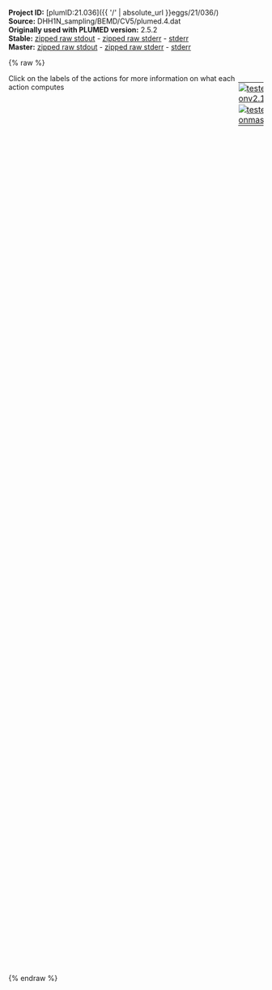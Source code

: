 **Project ID:** [plumID:21.036]({{ '/' | absolute_url }}eggs/21/036/)  
**Source:** DHH1N_sampling/BEMD/CV5/plumed.4.dat  
**Originally used with PLUMED version:** 2.5.2  
**Stable:** [zipped raw stdout](plumed.4.dat.plumed.stdout.txt.zip) - [zipped raw stderr](plumed.4.dat.plumed.stderr.txt.zip) - [stderr](plumed.4.dat.plumed.stderr)  
**Master:** [zipped raw stdout](plumed.4.dat.plumed_master.stdout.txt.zip) - [zipped raw stderr](plumed.4.dat.plumed_master.stderr.txt.zip) - [stderr](plumed.4.dat.plumed_master.stderr)  

{% raw %}
<div style="width: 100%; float:left">
<div style="width: 90%; float:left" id="value_details_data/DHH1N_sampling/BEMD/CV5/plumed.4.dat"> Click on the labels of the actions for more information on what each action computes </div>
<div style="width: 10%; float:left"><table><tr><td style="padding:1px"><a href="plumed.4.dat.plumed.stderr"><img src="https://img.shields.io/badge/v2.10-passing-green.svg" alt="tested onv2.10" /></a></td></tr><tr><td style="padding:1px"><a href="plumed.4.dat.plumed_master.stderr"><img src="https://img.shields.io/badge/master-passing-green.svg" alt="tested onmaster" /></a></td></tr></table></div></div>
<pre style="width=97%;">
<span style="color:blue" class="comment">#RESTART</span>
<br/><span class="plumedtooltip" style="color:green">MOLINFO<span class="right">This command is used to provide information on the molecules that are present in your system. <a href="https://www.plumed.org/doc-master/user-doc/html/_m_o_l_i_n_f_o.html" style="color:green">More details</a><i></i></span></span> <span class="plumedtooltip">STRUCTURE<span class="right">a file in pdb format containing a reference structure<i></i></span></span>=Protein.pdb <span class="plumedtooltip">MOLTYPE<span class="right"> what kind of molecule is contained in the pdb file - usually not needed since protein/RNA/DNA are compatible<i></i></span></span>=protein

<span style="display:none;" id="data/DHH1N_sampling/BEMD/CV5/plumed.4.dat">The MOLINFO action with label <b></b> calculates something</span><span class="plumedtooltip" style="color:green">WHOLEMOLECULES<span class="right">This action is used to rebuild molecules that can become split by the periodic boundary conditions. <a href="https://www.plumed.org/doc-master/user-doc/html/_w_h_o_l_e_m_o_l_e_c_u_l_e_s.html" style="color:green">More details</a><i></i></span></span> <span class="plumedtooltip">ENTITY0<span class="right">the atoms that make up a molecule that you wish to align<i></i></span></span>=1-709

<span class="plumedtooltip" style="color:green">RANDOM_EXCHANGES<span class="right">Set random pattern for exchanges. <a href="https://www.plumed.org/doc-master/user-doc/html/_r_a_n_d_o_m__e_x_c_h_a_n_g_e_s.html" style="color:green">More details</a><i></i></span></span>
<br/><span id="data/DHH1N_sampling/BEMD/CV5/plumed.4.datcv5_short"><span id="data/DHH1N_sampling/BEMD/CV5/plumed.4.datdefcv5_short"><b name="data/DHH1N_sampling/BEMD/CV5/plumed.4.datcv5" onclick='showPath("data/DHH1N_sampling/BEMD/CV5/plumed.4.dat","data/DHH1N_sampling/BEMD/CV5/plumed.4.datcv5","data/DHH1N_sampling/BEMD/CV5/plumed.4.datcv5_shortcut","black")'>cv5</b><span style="display:none;" id="data/DHH1N_sampling/BEMD/CV5/plumed.4.datcv5_shortcut">The ALPHARMSD action with label <b>cv5</b> calculates the following quantities:<table  align="center" frame="void" width="95%" cellpadding="5%"><tr><td width="5%"><b> Quantity </b>  </td><td width="5%"><b> Type </b>  </td><td><b> Description </b> </td></tr><tr><td width="5%">cv5</td><td width="5%"><font color="black">scalar</font></td><td>if LESS_THAN is present the RMSD distance between each residue and the ideal alpha helix.  If LESS_THAN is not present the number of residue segments where the structure is similar to an alpha helix</td></tr></table></span>: <span class="plumedtooltip" style="color:green">ALPHARMSD<span class="right">Probe the alpha helical content of a protein structure. This action is <a class="toggler" href='javascript:;' onclick='toggleDisplay("data/DHH1N_sampling/BEMD/CV5/plumed.4.datcv5");'>a shortcut</a> and it has <a class="toggler" href='javascript:;' onclick='toggleDisplay("data/DHH1N_sampling/BEMD/CV5/plumed.4.datdefcv5");'>hidden defaults</a>. <a href="https://www.plumed.org/doc-master/user-doc/html/_a_l_p_h_a_r_m_s_d.html">More details</a><i></i></span></span> <span class="plumedtooltip">RESIDUES<span class="right">this command is used to specify the set of residues that could conceivably form part of the secondary structure<i></i></span></span>=1-45 <span class="plumedtooltip">TYPE<span class="right"> the manner in which RMSD alignment is performed<i></i></span></span>=DRMSD <span class="plumedtooltip">R_0<span class="right">The r_0 parameter of the switching function<i></i></span></span>=0.08 <span class="plumedtooltip">NN<span class="right"> The n parameter of the switching function<i></i></span></span>=2 <span class="plumedtooltip">MM<span class="right"> The m parameter of the switching function<i></i></span></span>=4 <span class="plumedtooltip">NOPBC<span class="right"> ignore the periodic boundary conditions<i></i></span></span>
</span><span id="data/DHH1N_sampling/BEMD/CV5/plumed.4.datdefcv5_long" style="display:none;"><b name="data/DHH1N_sampling/BEMD/CV5/plumed.4.datcv5" onclick='showPath("data/DHH1N_sampling/BEMD/CV5/plumed.4.dat","data/DHH1N_sampling/BEMD/CV5/plumed.4.datcv5","data/DHH1N_sampling/BEMD/CV5/plumed.4.datcv5_shortcut","black")'>cv5</b>: <span class="plumedtooltip" style="color:green">ALPHARMSD<span class="right">Probe the alpha helical content of a protein structure. This action is <a class="toggler" href='javascript:;' onclick='toggleDisplay("data/DHH1N_sampling/BEMD/CV5/plumed.4.datcv5");'>a shortcut</a> and uses the <a class="toggler" href='javascript:;' onclick='toggleDisplay("data/DHH1N_sampling/BEMD/CV5/plumed.4.datdefcv5");'>defaults shown here</a>. <a href="https://www.plumed.org/doc-master/user-doc/html/_a_l_p_h_a_r_m_s_d.html">More details</a><i></i></span></span> <span class="plumedtooltip">RESIDUES<span class="right">this command is used to specify the set of residues that could conceivably form part of the secondary structure<i></i></span></span>=1-45 <span class="plumedtooltip">TYPE<span class="right"> the manner in which RMSD alignment is performed<i></i></span></span>=DRMSD <span class="plumedtooltip">R_0<span class="right">The r_0 parameter of the switching function<i></i></span></span>=0.08 <span class="plumedtooltip">NN<span class="right"> The n parameter of the switching function<i></i></span></span>=2 <span class="plumedtooltip">MM<span class="right"> The m parameter of the switching function<i></i></span></span>=4 <span class="plumedtooltip">NOPBC<span class="right"> ignore the periodic boundary conditions<i></i></span></span>  <span class="plumedtooltip">D_0<span class="right"> The d_0 parameter of the switching function<i></i></span></span>=0.0
</span></span><span id="data/DHH1N_sampling/BEMD/CV5/plumed.4.datcv5_long" style="display:none;"><span style="color:blue" class="comment"># PLUMED interprets the command:
</span><span class="toggler" style="color:red" onclick='toggleDisplay("data/DHH1N_sampling/BEMD/CV5/plumed.4.datcv5")'># cv5: ALPHARMSD RESIDUES=1-45 TYPE=DRMSD R_0=0.08 NN=2 MM=4 NOPBC</span>
<span style="color:blue" class="comment"># as follows (Click the red comment above to revert to the short version of the input):</span>
<b name="data/DHH1N_sampling/BEMD/CV5/plumed.4.datcv5_rmsd" onclick='showPath("data/DHH1N_sampling/BEMD/CV5/plumed.4.dat","data/DHH1N_sampling/BEMD/CV5/plumed.4.datcv5_rmsd","data/DHH1N_sampling/BEMD/CV5/plumed.4.datcv5_rmsd","blue")'>cv5_rmsd</b><span style="display:none;" id="data/DHH1N_sampling/BEMD/CV5/plumed.4.datcv5_rmsd">The SECONDARY_STRUCTURE_RMSD action with label <b>cv5_rmsd</b> calculates the following quantities:<table  align="center" frame="void" width="95%" cellpadding="5%"><tr><td width="5%"><b> Quantity </b>  </td><td width="5%"><b> Type </b>  </td><td><b> Description </b> </td></tr><tr><td width="5%">cv5_rmsd</td><td width="5%"><font color="blue">vector</font></td><td>a vector containing the rmsd distance between each of the residue segments and the reference structure</td></tr></table></span>: <span class="plumedtooltip" style="color:green">SECONDARY_STRUCTURE_RMSD<span class="right">Calclulate the distance between segments of a protein and a reference structure of interest <a href="https://www.plumed.org/doc-master/user-doc/html/_s_e_c_o_n_d_a_r_y__s_t_r_u_c_t_u_r_e__r_m_s_d.html" style="color:green">More details</a><i></i></span></span> <span class="plumedtooltip">BONDLENGTH<span class="right">the length to use for bonds<i></i></span></span>=0.17 <span class="plumedtooltip">ATOMS<span class="right">this is the full list of atoms that we are investigating<i></i></span></span>=1,5,7,8,9,10,12,14,19,20,21,23,25,38,39,40,42,44,52,53,54,56,58,66,67,68,70,72,80,81,82,84,86,100,101,102,104,106,114,115,116,118,120,128,129,130,132,134,142,143,144,146,148,156,157,158,160,162,170,171,172,174,176,181,182,183,185,187,195,196,197,199,201,209,210,211,213,215,221,222,223,225,227,240,241,242,244,246,252,253,254,256,258,276,277,278,280,282,288,289,290,292,294,312,313,314,316,318,334,335,336,338,340,348,349,350,352,354,358,359,360,362,364,377,378,379,381,383,391,392,393,395,397,410,411,412,416,418,424,425,426,428,430,446,447,448,450,452,468,469,470,472,474,480,481,482,484,486,494,495,496,498,500,518,519,520,524,526,532,533,534,536,538,549,550,551,553,555,563,564,565,567,569,575,576,577,579,581,587,588,589,591,593,603,604,605,607,609,622,623,624,626,628,636,637,638,640,642,650,651,652,654,656,672,673,674,676,678,679,680,681,683,685,693,694 <span class="plumedtooltip">TYPE<span class="right"> the manner in which RMSD alignment is performed<i></i></span></span>=DRMSD <span class="plumedtooltip">NOPBC<span class="right"> ignore the periodic boundary conditions<i></i></span></span> <span class="plumedtooltip">SEGMENT1<span class="right">this is the lists of atoms in the segment that are being considered<i></i></span></span>=0,1,2,3,4,5,6,7,8,9,10,11,12,13,14,15,16,17,18,19,20,21,22,23,24,25,26,27,28,29 <span class="plumedtooltip">SEGMENT2<span class="right">this is the lists of atoms in the segment that are being considered<i></i></span></span>=5,6,7,8,9,10,11,12,13,14,15,16,17,18,19,20,21,22,23,24,25,26,27,28,29,30,31,32,33,34 <span class="plumedtooltip">SEGMENT3<span class="right">this is the lists of atoms in the segment that are being considered<i></i></span></span>=10,11,12,13,14,15,16,17,18,19,20,21,22,23,24,25,26,27,28,29,30,31,32,33,34,35,36,37,38,39 <span class="plumedtooltip">SEGMENT4<span class="right">this is the lists of atoms in the segment that are being considered<i></i></span></span>=15,16,17,18,19,20,21,22,23,24,25,26,27,28,29,30,31,32,33,34,35,36,37,38,39,40,41,42,43,44 <span class="plumedtooltip">SEGMENT5<span class="right">this is the lists of atoms in the segment that are being considered<i></i></span></span>=20,21,22,23,24,25,26,27,28,29,30,31,32,33,34,35,36,37,38,39,40,41,42,43,44,45,46,47,48,49 <span class="plumedtooltip">STRUCTURE1<span class="right">the reference structure<i></i></span></span>=0.733,0.519,5.298,1.763,0.81,4.301,3.166,0.543,4.881,1.527,-0.045,3.053,1.646,0.436,1.928,1.18,-1.312,3.254,0.924,-2.203,2.126,0.65,-3.626,2.626,-0.239,-1.711,1.261,-0.19,-1.815,0.032,-1.28,-1.172,1.891,-2.416,-0.661,1.127,-3.548,-0.217,2.056,-1.964,0.529,0.276,-2.364,0.659,-0.88,-1.13,1.391,0.856,-0.62,2.565,0.148,0.228,3.439,1.077,0.231,2.129,-1.032,0.179,2.733,-2.099,1.028,1.084,-0.833,1.872,0.593,-1.919,2.85,-0.462,-1.397,1.02,0.02,-3.049,1.317,0.227,-4.224,-0.051,-0.684,-2.696,-0.927,-1.261,-3.713,-1.933,-2.219,-3.074,-1.663,-0.171,-4.475,-1.916,-0.296,-5.673     <span style="color:blue" class="comment"># Action input conctinues with 35 further SEGMENTn keywords, </span>
<b name="data/DHH1N_sampling/BEMD/CV5/plumed.4.datcv5_lt" onclick='showPath("data/DHH1N_sampling/BEMD/CV5/plumed.4.dat","data/DHH1N_sampling/BEMD/CV5/plumed.4.datcv5_lt","data/DHH1N_sampling/BEMD/CV5/plumed.4.datcv5_lt","blue")'>cv5_lt</b><span style="display:none;" id="data/DHH1N_sampling/BEMD/CV5/plumed.4.datcv5_lt">The LESS_THAN action with label <b>cv5_lt</b> calculates the following quantities:<table  align="center" frame="void" width="95%" cellpadding="5%"><tr><td width="5%"><b> Quantity </b>  </td><td width="5%"><b> Type </b>  </td><td><b> Description </b> </td></tr><tr><td width="5%">cv5_lt</td><td width="5%"><font color="blue">vector</font></td><td>the vector obtained by doing an element-wise application of a function that is one if the input is less than a threshold to the input vectors</td></tr></table></span>: <span class="plumedtooltip" style="color:green">LESS_THAN<span class="right">Use a switching function to determine how many of the input variables are less than a certain cutoff. <a href="https://www.plumed.org/doc-master/user-doc/html/_l_e_s_s__t_h_a_n.html" style="color:green">More details</a><i></i></span></span> <span class="plumedtooltip">ARG<span class="right">the values input to this function<i></i></span></span>=<b name="data/DHH1N_sampling/BEMD/CV5/plumed.4.datcv5_rmsd">cv5_rmsd</b> <span class="plumedtooltip">SWITCH<span class="right">This keyword is used if you want to employ an alternative to the continuous swiching function defined above<i></i></span></span>={RATIONAL R_0=0.08 D_0=0.0 NN=2 MM=4}
<b name="data/DHH1N_sampling/BEMD/CV5/plumed.4.datcv5" onclick='showPath("data/DHH1N_sampling/BEMD/CV5/plumed.4.dat","data/DHH1N_sampling/BEMD/CV5/plumed.4.datcv5","data/DHH1N_sampling/BEMD/CV5/plumed.4.datcv5","black")'>cv5</b><span style="display:none;" id="data/DHH1N_sampling/BEMD/CV5/plumed.4.datcv5">The SUM action with label <b>cv5</b> calculates the following quantities:<table  align="center" frame="void" width="95%" cellpadding="5%"><tr><td width="5%"><b> Quantity </b>  </td><td width="5%"><b> Type </b>  </td><td><b> Description </b> </td></tr><tr><td width="5%">cv5</td><td width="5%"><font color="black">scalar</font></td><td>the sum of all the elements in the input vector</td></tr></table></span>: <span class="plumedtooltip" style="color:green">SUM<span class="right">Calculate the sum of the arguments <a href="https://www.plumed.org/doc-master/user-doc/html/_s_u_m.html" style="color:green">More details</a><i></i></span></span> <span class="plumedtooltip">ARG<span class="right">the values input to this function<i></i></span></span>=<b name="data/DHH1N_sampling/BEMD/CV5/plumed.4.datcv5_lt">cv5_lt</b> <span class="plumedtooltip">PERIODIC<span class="right">if the output of your function is periodic then you should specify the periodicity of the function<i></i></span></span>=NO
<span style="color:blue"># --- End of included input --- </span></span><br/><b name="data/DHH1N_sampling/BEMD/CV5/plumed.4.datlwall" onclick='showPath("data/DHH1N_sampling/BEMD/CV5/plumed.4.dat","data/DHH1N_sampling/BEMD/CV5/plumed.4.datlwall","data/DHH1N_sampling/BEMD/CV5/plumed.4.datlwall","black")'>lwall</b><span style="display:none;" id="data/DHH1N_sampling/BEMD/CV5/plumed.4.datlwall">The LOWER_WALLS action with label <b>lwall</b> calculates the following quantities:<table  align="center" frame="void" width="95%" cellpadding="5%"><tr><td width="5%"><b> Quantity </b>  </td><td width="5%"><b> Type </b>  </td><td><b> Description </b> </td></tr><tr><td width="5%">lwall.bias</td><td width="5%"><font color="black">scalar</font></td><td>the instantaneous value of the bias potential</td></tr><tr><td width="5%">lwall.force2</td><td width="5%"><font color="black">scalar</font></td><td>the instantaneous value of the squared force due to this bias potential</td></tr></table></span>: <span class="plumedtooltip" style="color:green">LOWER_WALLS<span class="right">Defines a wall for the value of one or more collective variables, <a href="https://www.plumed.org/doc-master/user-doc/html/_l_o_w_e_r__w_a_l_l_s.html" style="color:green">More details</a><i></i></span></span> <span class="plumedtooltip">ARG<span class="right">the arguments on which the bias is acting<i></i></span></span>=<b name="data/DHH1N_sampling/BEMD/CV5/plumed.4.datcv5">cv5</b> <span class="plumedtooltip">AT<span class="right">the positions of the wall<i></i></span></span>=2.0 <span class="plumedtooltip">KAPPA<span class="right">the force constant for the wall<i></i></span></span>=30.0
<b name="data/DHH1N_sampling/BEMD/CV5/plumed.4.datuwall" onclick='showPath("data/DHH1N_sampling/BEMD/CV5/plumed.4.dat","data/DHH1N_sampling/BEMD/CV5/plumed.4.datuwall","data/DHH1N_sampling/BEMD/CV5/plumed.4.datuwall","black")'>uwall</b><span style="display:none;" id="data/DHH1N_sampling/BEMD/CV5/plumed.4.datuwall">The UPPER_WALLS action with label <b>uwall</b> calculates the following quantities:<table  align="center" frame="void" width="95%" cellpadding="5%"><tr><td width="5%"><b> Quantity </b>  </td><td width="5%"><b> Type </b>  </td><td><b> Description </b> </td></tr><tr><td width="5%">uwall.bias</td><td width="5%"><font color="black">scalar</font></td><td>the instantaneous value of the bias potential</td></tr><tr><td width="5%">uwall.force2</td><td width="5%"><font color="black">scalar</font></td><td>the instantaneous value of the squared force due to this bias potential</td></tr></table></span>: <span class="plumedtooltip" style="color:green">UPPER_WALLS<span class="right">Defines a wall for the value of one or more collective variables, <a href="https://www.plumed.org/doc-master/user-doc/html/_u_p_p_e_r__w_a_l_l_s.html" style="color:green">More details</a><i></i></span></span> <span class="plumedtooltip">ARG<span class="right">the arguments on which the bias is acting<i></i></span></span>=<b name="data/DHH1N_sampling/BEMD/CV5/plumed.4.datcv5">cv5</b> <span class="plumedtooltip">AT<span class="right">the positions of the wall<i></i></span></span>=15.0 <span class="plumedtooltip">KAPPA<span class="right">the force constant for the wall<i></i></span></span>=30.0

<b name="data/DHH1N_sampling/BEMD/CV5/plumed.4.datmetad" onclick='showPath("data/DHH1N_sampling/BEMD/CV5/plumed.4.dat","data/DHH1N_sampling/BEMD/CV5/plumed.4.datmetad","data/DHH1N_sampling/BEMD/CV5/plumed.4.datmetad","black")'>metad</b><span style="display:none;" id="data/DHH1N_sampling/BEMD/CV5/plumed.4.datmetad">The METAD action with label <b>metad</b> calculates the following quantities:<table  align="center" frame="void" width="95%" cellpadding="5%"><tr><td width="5%"><b> Quantity </b>  </td><td width="5%"><b> Type </b>  </td><td><b> Description </b> </td></tr><tr><td width="5%">metad.bias</td><td width="5%"><font color="black">scalar</font></td><td>the instantaneous value of the bias potential</td></tr></table></span>: <span class="plumedtooltip" style="color:green">METAD<span class="right">Used to performed metadynamics on one or more collective variables. <a href="https://www.plumed.org/doc-master/user-doc/html/_m_e_t_a_d.html" style="color:green">More details</a><i></i></span></span> <span class="plumedtooltip">ARG<span class="right">the labels of the scalars on which the bias will act<i></i></span></span>=<b name="data/DHH1N_sampling/BEMD/CV5/plumed.4.datcv5">cv5</b> <span class="plumedtooltip">PACE<span class="right">the frequency for hill addition<i></i></span></span>=2500 <span class="plumedtooltip">HEIGHT<span class="right">the heights of the Gaussian hills<i></i></span></span>=0.3 <span class="plumedtooltip">SIGMA<span class="right">the widths of the Gaussian hills<i></i></span></span>=0.1 <span class="plumedtooltip">FILE<span class="right"> a file in which the list of added hills is stored<i></i></span></span>=HILLS <span class="plumedtooltip">GRID_MIN<span class="right">the lower bounds for the grid<i></i></span></span>=0.0 <span class="plumedtooltip">GRID_MAX<span class="right">the upper bounds for the grid<i></i></span></span>=30.0 <span class="plumedtooltip">GRID_SPACING<span class="right">the approximate grid spacing (to be used as an alternative or together with GRID_BIN)<i></i></span></span>=0.025

<span class="plumedtooltip" style="color:green">PRINT<span class="right">Print quantities to a file. <a href="https://www.plumed.org/doc-master/user-doc/html/_p_r_i_n_t.html" style="color:green">More details</a><i></i></span></span> <span class="plumedtooltip">STRIDE<span class="right"> the frequency with which the quantities of interest should be output<i></i></span></span>=10 <span class="plumedtooltip">ARG<span class="right">the labels of the values that you would like to print to the file<i></i></span></span>=<b name="data/DHH1N_sampling/BEMD/CV5/plumed.4.datcv5">cv5</b>,<b name="data/DHH1N_sampling/BEMD/CV5/plumed.4.datmetad">metad.bias</b>,<b name="data/DHH1N_sampling/BEMD/CV5/plumed.4.datuwall">uwall.bias</b>,<b name="data/DHH1N_sampling/BEMD/CV5/plumed.4.datlwall">lwall.bias</b> <span class="plumedtooltip">FILE<span class="right">the name of the file on which to output these quantities<i></i></span></span>=COLVAR
<span style="color:blue" class="comment">#PRINT STRIDE=10 ARG=cv5,metad.bias FILE=COLVAR</span>
</pre>
{% endraw %}
